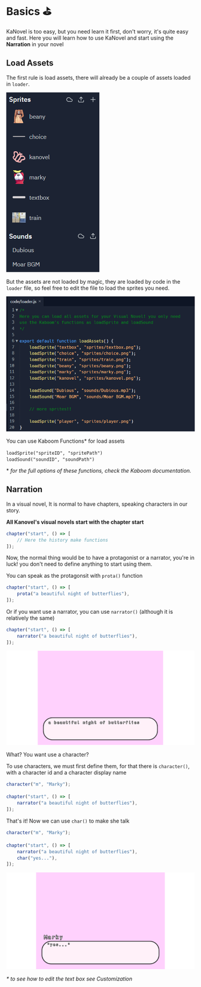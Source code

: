 # Basics ⛳

KaNovel is too easy, but you need learn it first, don't worry, it's quite easy and fast. Here you will learn how to use KaNovel and start using the **Narration** in your novel

## Load Assets

The first rule is load assets, there will already be a couple of assets loaded in `loader`.

![image](images/DefaultAssets.png)

But the assets are not loaded by magic, they are loaded by code in the `loader` file, so feel free to edit the file to load the sprites you need.

![image](images/CodeAssets.png)

You can use Kaboom Functions* for load assets

`loadSprite("spriteID", "spritePath")` <br>
`loadSound("soundID", "soundPath")`

\* *for the full options of these functions, check the Kaboom documentation.*

## Narration

In a visual novel, It is normal to have chapters, speaking characters in our story.

**All Kanovel's visual novels start with the chapter start**

```js
chapter("start", () => [
    // Here the history make functions
]);
```

Now, the normal thing would be to have a protagonist or a narrator, you're in luck! you don't need to define anything to start using them.

You can speak as the protagonsit with `prota()` function
```js
chapter("start", () => [
    prota("a beautiful night of butterflies"),
]);
```

Or if you want use a narrator, you can use `narrator()` (although it is relatively the same)

```js
chapter("start", () => [
    narrator("a beautiful night of butterflies"),
]);
```

![Narrator/Protagonist in the game](images/ProtagonistExample.png)

What? You want use a character?

To use characters, we must first define them, for that there is `character()`, with a character id and a character display name

```js
character("m", "Marky");

chapter("start", () => [
    narrator("a beautiful night of butterflies"),
]);
```

That's it! Now we can use `char()` to make she talk

```js
character("m", "Marky");

chapter("start", () => [
    narrator("a beautiful night of butterflies"),
    char("yes..."),
]);
```

![The name is drawn* in the textbox](images/Yes.png)

*\* to see how to edit the text box see Customization*